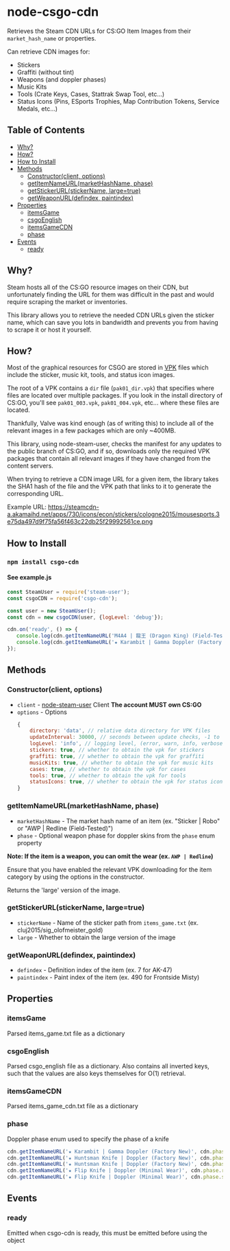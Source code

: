 # node-csgo-cdn

Retrieves the Steam CDN URLs for CS:GO Item Images from their `market_hash_name` or properties.

Can retrieve CDN images for:
* Stickers
* Graffiti (without tint)
* Weapons (and doppler phases)
* Music Kits
* Tools (Crate Keys, Cases, Stattrak Swap Tool, etc...)
* Status Icons (Pins, ESports Trophies, Map Contribution Tokens, Service Medals, etc...)


## Table of Contents
  * [Why?](https://github.com/Step7750/node-csgo-cdn#why)
  * [How?](https://github.com/Step7750/node-csgo-cdn#how)
  * [How to Install](https://github.com/Step7750/node-csgo-cdn#how-to-install)
  * [Methods](https://github.com/Step7750/node-csgo-cdn#methods)
    * [Constructor(client, options)](https://github.com/Step7750/node-csgo-cdn#constructorclient-options)
    * [getItemNameURL(marketHashName, phase)](https://github.com/Step7750/node-csgo-cdn#getitemnameurlmarkethashname-phase)
    * [getStickerURL(stickerName, large=true)](https://github.com/Step7750/node-csgo-cdn#getstickerurlstickername-largetrue)
    * [getWeaponURL(defindex, paintindex)](https://github.com/Step7750/node-csgo-cdn#getweaponurldefindex-paintindex)
  * [Properties](https://github.com/Step7750/node-csgo-cdn#properties)
    * [itemsGame](https://github.com/Step7750/node-csgo-cdn#itemsgame)
    * [csgoEnglish](https://github.com/Step7750/node-csgo-cdn#csgoenglish)
    * [itemsGameCDN](https://github.com/Step7750/node-csgo-cdn#itemsgamecdn)
    * [phase](https://github.com/Step7750/node-csgo-cdn#phase)
  * [Events](https://github.com/Step7750/node-csgo-cdn#events)
    * [ready](https://github.com/Step7750/node-csgo-cdn#ready)
    

## Why?

Steam hosts all of the CS:GO resource images on their CDN, but unfortunately finding the URL for them was
difficult in the past and would require scraping the market or inventories.

This library allows you to retrieve the needed CDN URLs given the sticker name, which can save you lots in bandwidth
and prevents you from having to scrape it or host it yourself.


## How?

Most of the graphical resources for CSGO are stored in [VPK](https://developer.valvesoftware.com/wiki/VPK_File_Format)
files which include the sticker, music kit, tools, and status icon images.

The root of a VPK contains a `dir` file (`pak01_dir.vpk`) that specifies where files are located over multiple packages. If you look in
the install directory of CS:GO, you'll see `pak01_003.vpk`, `pak01_004.vpk`, etc... where these files are located.

Thankfully, Valve was kind enough (as of writing this) to include all of the relevant images in a few packages
which are only ~400MB.

This library, using node-steam-user, checks the manifest for any updates to the public branch of CS:GO, and if so,
downloads only the required VPK packages that contain all relevant images if they have changed from the
content servers.

When trying to retrieve a CDN image URL for a given item, the library takes the SHA1 hash of the file and the VPK
path that links to it to generate the corresponding URL.

Example URL: https://steamcdn-a.akamaihd.net/apps/730/icons/econ/stickers/cologne2015/mousesports.3e75da497d9f75fa56f463c22db25f29992561ce.png

## How to Install

### `npm install csgo-cdn`

#### See example.js
```javascript
const SteamUser = require('steam-user');
const csgoCDN = require('csgo-cdn');

const user = new SteamUser();
const cdn = new csgoCDN(user, {logLevel: 'debug'});

cdn.on('ready', () => {
   console.log(cdn.getItemNameURL('M4A4 | 龍王 (Dragon King) (Field-Tested)'));
   console.log(cdn.getItemNameURL('★ Karambit | Gamma Doppler (Factory New)', cdn.phase.emerald));
});
```

## Methods

### Constructor(client, options)

* `client` - [node-steam-user](https://github.com/DoctorMcKay/node-steam-user) Client **The account MUST own CS:GO**
* `options` - Options
    ```javascript
    {
        directory: 'data', // relative data directory for VPK files
        updateInterval: 30000, // seconds between update checks, -1 to disable auto-updates
        logLevel: 'info', // logging level, (error, warn, info, verbose, debug, silly)
        stickers: true, // whether to obtain the vpk for stickers
        graffiti: true, // whether to obtain the vpk for graffiti
        musicKits: true, // whether to obtain the vpk for music kits
        cases: true, // whether to obtain the vpk for cases
        tools: true, // whether to obtain the vpk for tools
        statusIcons: true, // whether to obtain the vpk for status icons
    }
    ```
    
### getItemNameURL(marketHashName, phase)

* `marketHashName` - The market hash name of an item (ex. "Sticker | Robo" or "AWP | Redline (Field-Tested)")
* `phase` - Optional weapon phase for doppler skins from the `phase` enum property

**Note: If the item is a weapon, you can omit the wear (ex. `AWP | Redline`)**

Ensure that you have enabled the relevant VPK downloading for the item category by using the options in the constructor.

Returns the 'large' version of the image.

### getStickerURL(stickerName, large=true)

* `stickerName` - Name of the sticker path from `items_game.txt` (ex. cluj2015/sig_olofmeister_gold)
* `large` - Whether to obtain the large version of the image


### getWeaponURL(defindex, paintindex)

* `defindex` - Definition index of the item (ex. 7 for AK-47)
* `paintindex` - Paint index of the item (ex. 490 for Frontside Misty)

## Properties

### itemsGame

Parsed items_game.txt file as a dictionary

### csgoEnglish

Parsed csgo_english file as a dictionary. Also contains all inverted keys, such that the values are also keys themselves
for O(1) retrieval.

### itemsGameCDN

Parsed items_game_cdn.txt file as a dictionary

### phase

Doppler phase enum used to specify the phase of a knife

```javascript
cdn.getItemNameURL('★ Karambit | Gamma Doppler (Factory New)', cdn.phase.emerald);
cdn.getItemNameURL('★ Huntsman Knife | Doppler (Factory New)', cdn.phase.blackpearl);
cdn.getItemNameURL('★ Huntsman Knife | Doppler (Factory New)', cdn.phase.phase1);
cdn.getItemNameURL('★ Flip Knife | Doppler (Minimal Wear)', cdn.phase.ruby);
cdn.getItemNameURL('★ Flip Knife | Doppler (Minimal Wear)', cdn.phase.sapphire);
```

## Events

### ready

Emitted when csgo-cdn is ready, this must be emitted before using the object
